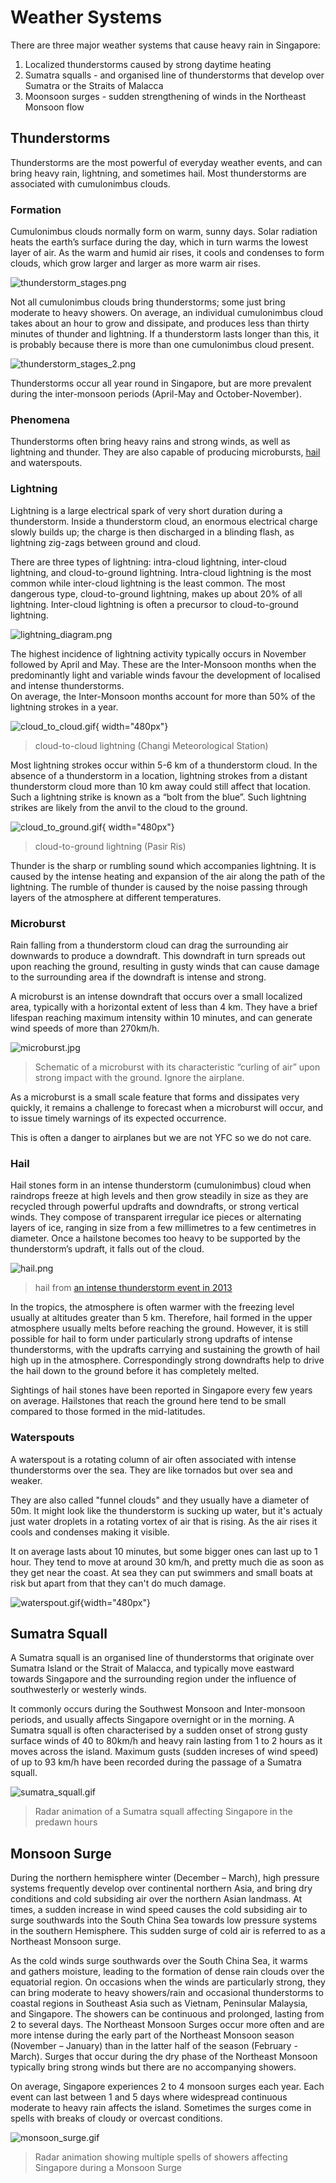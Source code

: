# Weather Systems

There are three major weather systems that cause heavy rain in Singapore:

1. Localized thunderstorms caused by strong daytime heating
2. Sumatra squalls - and organised line of thunderstorms that develop over Sumatra or the Straits of Malacca
3. Moonsoon surges - sudden strengthening of winds in the Northeast Monsoon flow

## Thunderstorms

Thunderstorms are the most powerful of everyday weather events, and can bring heavy rain, lightning, and sometimes hail. Most thunderstorms are associated with cumulonimbus clouds.

### Formation

Cumulonimbus clouds normally form on warm, sunny days.
Solar radiation heats the earth’s surface during the day, which in turn warms the lowest layer of air.
As the warm and humid air rises, it cools and condenses to form clouds, which grow larger and larger as more warm air rises.

![thunderstorm_stages.png](../img/thunderstorm_stages.png)

Not all cumulonimbus clouds bring thunderstorms; some just bring moderate to heavy showers.
On average, an individual cumulonimbus cloud takes about an hour to grow and dissipate, and produces less than thirty minutes of thunder and lightning.
If a thunderstorm lasts longer than this, it is probably because there is more than one cumulonimbus cloud present.

![thunderstorm_stages_2.png](../img/thunderstorm_stages_2.png)

Thunderstorms occur all year round in Singapore, but are more prevalent during the inter-monsoon periods (April-May and October-November).

### Phenomena

Thunderstorms often bring heavy rains and strong winds, as well as lightning and thunder.
They are also capable of producing microbursts, [hail](https://www.youtube.com/watch?v=EzUjghLO3qc) and waterspouts.

### Lightning

Lightning is a large electrical spark of very short duration during a thunderstorm.
Inside a thunderstorm cloud, an enormous electrical charge slowly builds up; the charge is then discharged in a blinding flash, as lightning zig-zags between ground and cloud.

There are three types of lightning: intra-cloud lightning, inter-cloud lightning, and cloud-to-ground lightning.
Intra-cloud lightning is the most common while inter-cloud lightning is the least common.
The most dangerous type, cloud-to-ground lightning, makes up about 20% of all lightning.
Inter-cloud lightning is often a precursor to cloud-to-ground lightning.

![lightning_diagram.png](../img/lightning_diagram.png)

The highest incidence of lightning activity typically occurs in November followed by April and May.
These are the Inter-Monsoon months when the predominantly light and variable winds favour the development of localised and intense thunderstorms.  
On average, the Inter-Monsoon months account for more than 50% of the lightning strokes in a year.

![cloud_to_cloud.gif](../img/cloud_to_cloud.gif){ width="480px"}

> cloud-to-cloud lightning (Changi Meteorological Station)

Most lightning strokes occur within 5-6 km of a thunderstorm cloud.
In the absence of a thunderstorm in a location, lightning strokes from a distant thunderstorm cloud more than 10 km away could still affect that location.
Such a lightning strike is known as a “bolt from the blue”.
Such lightning strikes are likely from the anvil to the cloud to the ground.

![cloud_to_ground.gif](../img/cloud_to_ground.gif){ width="480px"}

> cloud-to-ground lightning (Pasir Ris)

Thunder is the sharp or rumbling sound which accompanies lightning.
It is caused by the intense heating and expansion of the air along the path of the lightning.
The rumble of thunder is caused by the noise passing through layers of the atmosphere at different temperatures.

### Microburst

Rain falling from a thunderstorm cloud can drag the surrounding air downwards to produce a downdraft.
This downdraft in turn spreads out upon reaching the ground, resulting in gusty winds that can cause damage to the surrounding area if the downdraft is intense and strong.

A microburst is an intense downdraft that occurs over a small localized area, typically with a horizontal extent of less than 4 km.
They have a brief lifespan reaching maximum intensity within 10 minutes, and can generate wind speeds of more than 270km/h.

![microburst.jpg](../img/microburst.jpg)

> Schematic of a microburst with its characteristic “curling of air” upon strong impact with the ground. Ignore the airplane.

As a microburst is a small scale feature that forms and dissipates very quickly, it remains a challenge to forecast when a microburst will occur, and to issue timely warnings of its expected occurrence.

This is often a danger to airplanes but we are not YFC so we do not care.

### Hail

Hail stones form in an intense thunderstorm (cumulonimbus) cloud when raindrops freeze at high levels and then grow steadily in size as they are recycled through powerful updrafts and downdrafts, or strong vertical winds.
They compose of transparent irregular ice pieces or alternating layers of ice, ranging in size from a few millimetres to a few centimetres in diameter.
Once a hailstone becomes too heavy to be supported by the thunderstorm’s updraft, it falls out of the cloud.

![hail.png](../img/hail.png)

> hail from [an intense thunderstorm event in 2013](https://www.youtube.com/watch?v=EzUjghLO3qc&t=16s)

In the tropics, the atmosphere is often warmer with the freezing level usually at altitudes greater than 5 km.
Therefore, hail formed in the upper atmosphere usually melts before reaching the ground.
However, it is still possible for hail to form under particularly strong updrafts of intense thunderstorms, with the updrafts carrying and sustaining the growth of hail high up in the atmosphere.
Correspondingly strong downdrafts help to drive the hail down to the ground before it has completely melted.

Sightings of hail stones have been reported in Singapore every few years on average.
Hailstones that reach the ground here tend to be small compared to those formed in the mid-latitudes.

### Waterspouts

A waterspout is a rotating column of air often associated with intense thunderstorms over the sea.
They are like tornados but over sea and weaker.

They are also called "funnel clouds" and they usually have a diameter of 50m.
It might look like the thunderstorm is sucking up water, but it's actualy just water droplets in a rotating vortex of air that is rising.
As the air rises it cools and condenses making it visible.

It on average lasts about 10 minutes, but some bigger ones can last up to 1 hour.
They tend to move at around 30 km/h, and pretty much die as soon as they get near the coast.
At sea they can put swimmers and small boats at risk but apart from that they can't do much damage.

![waterspout.gif](../img/waterspout.gif){width="480px"}

## Sumatra Squall

A Sumatra squall is an organised line of thunderstorms that originate over Sumatra Island or the Strait of Malacca, and typically move eastward towards Singapore and the surrounding region under the influence of southwesterly or westerly winds.

It commonly occurs during the Southwest Monsoon and Inter-monsoon periods, and usually affects Singapore overnight or in the morning.
A Sumatra squall is often characterised by a sudden onset of strong gusty surface winds of 40 to 80km/h and heavy rain lasting from 1 to 2 hours as it moves across the island.
Maximum gusts (sudden increses of wind speed) of up to 93 km/h have been recorded during the passage of a Sumatra squall.

![sumatra_squall.gif](../img/sumatra_squall.gif)

> Radar animation of a Sumatra squall affecting Singapore in the predawn hours

## Monsoon Surge

During the northern hemisphere winter (December – March), high pressure systems frequently develop over continental northern Asia, and bring dry conditions and cold subsiding air over the northern Asian landmass.
At times, a sudden increase in wind speed causes the cold subsiding air to surge southwards into the South China Sea towards low pressure systems in the southern Hemisphere.
This sudden surge of cold air is referred to as a Northeast Monsoon surge.

As the cold winds surge southwards over the South China Sea, it warms and gathers moisture, leading to the formation of dense rain clouds over the equatorial region.
On occasions when the winds are particularly strong, they can bring moderate to heavy showers/rain and occasional thunderstorms to coastal regions in Southeast Asia such as Vietnam, Peninsular Malaysia, and Singapore.
The showers can be continuous and prolonged, lasting from 2 to several days.
The Northeast Monsoon Surges occur more often and are more intense during the early part of the Northeast Monsoon season (November – January) than in the latter half of the season (February - March).
Surges that occur during the dry phase of the Northeast Monsoon typically bring strong winds but there are no accompanying showers.

On average, Singapore experiences 2 to 4 monsoon surges each year. Each event can last between 1 and 5 days where widespread continuous moderate to heavy rain affects the island. Sometimes the surges come in spells with breaks of cloudy or overcast conditions.

![monsoon_surge.gif](../img/monsoon_surge.gif)

> Radar animation showing multiple spells of showers affecting Singapore during a Monsoon Surge
